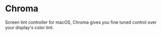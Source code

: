 # Chroma
Screen tint controller for macOS, Chroma gives you fine tuned control over your display's color tint.
